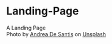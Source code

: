 # Landing-Page
 A Landing Page
 <br>
Photo by <a href="https://unsplash.com/@santesson89?utm_source=unsplash&utm_medium=referral&utm_content=creditCopyText">Andrea De Santis</a> on <a href="https://unsplash.com/photos/3QZYG8H0p4U?utm_source=unsplash&utm_medium=referral&utm_content=creditCopyText">Unsplash</a>
  
